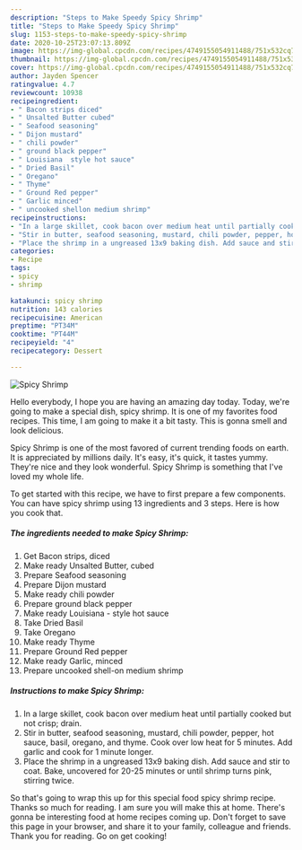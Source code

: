 ```yaml
---
description: "Steps to Make Speedy Spicy Shrimp"
title: "Steps to Make Speedy Spicy Shrimp"
slug: 1153-steps-to-make-speedy-spicy-shrimp
date: 2020-10-25T23:07:13.809Z
image: https://img-global.cpcdn.com/recipes/4749155054911488/751x532cq70/spicy-shrimp-recipe-main-photo.jpg
thumbnail: https://img-global.cpcdn.com/recipes/4749155054911488/751x532cq70/spicy-shrimp-recipe-main-photo.jpg
cover: https://img-global.cpcdn.com/recipes/4749155054911488/751x532cq70/spicy-shrimp-recipe-main-photo.jpg
author: Jayden Spencer
ratingvalue: 4.7
reviewcount: 10938
recipeingredient:
- " Bacon strips diced"
- " Unsalted Butter cubed"
- " Seafood seasoning"
- " Dijon mustard"
- " chili powder"
- " ground black pepper"
- " Louisiana  style hot sauce"
- " Dried Basil"
- " Oregano"
- " Thyme"
- " Ground Red pepper"
- " Garlic minced"
- " uncooked shellon medium shrimp"
recipeinstructions:
- "In a large skillet, cook bacon over medium heat until partially cooked but not crisp; drain."
- "Stir in butter, seafood seasoning, mustard, chili powder, pepper, hot sauce, basil, oregano, and thyme.  Cook over low heat for 5 minutes.  Add garlic and cook for 1 minute longer."
- "Place the shrimp in a ungreased 13x9 baking dish. Add sauce and stir to coat.  Bake, uncovered for 20-25 minutes or until shrimp turns pink, stirring twice."
categories:
- Recipe
tags:
- spicy
- shrimp

katakunci: spicy shrimp 
nutrition: 143 calories
recipecuisine: American
preptime: "PT34M"
cooktime: "PT44M"
recipeyield: "4"
recipecategory: Dessert

---
```



![Spicy Shrimp](https://img-global.cpcdn.com/recipes/4749155054911488/751x532cq70/spicy-shrimp-recipe-main-photo.jpg)

Hello everybody, I hope you are having an amazing day today. Today, we're going to make a special dish, spicy shrimp. It is one of my favorites food recipes. This time, I am going to make it a bit tasty. This is gonna smell and look delicious.



Spicy Shrimp is one of the most favored of current trending foods on earth. It is appreciated by millions daily. It's easy, it's quick, it tastes yummy. They're nice and they look wonderful. Spicy Shrimp is something that I've loved my whole life.


To get started with this recipe, we have to first prepare a few components. You can have spicy shrimp using 13 ingredients and 3 steps. Here is how you cook that.

<!--inarticleads1-->

##### The ingredients needed to make Spicy Shrimp:

1. Get  Bacon strips, diced
1. Make ready  Unsalted Butter, cubed
1. Prepare  Seafood seasoning
1. Prepare  Dijon mustard
1. Make ready  chili powder
1. Prepare  ground black pepper
1. Make ready  Louisiana - style hot sauce
1. Take  Dried Basil
1. Take  Oregano
1. Make ready  Thyme
1. Prepare  Ground Red pepper
1. Make ready  Garlic, minced
1. Prepare  uncooked shell-on medium shrimp




<!--inarticleads2-->

##### Instructions to make Spicy Shrimp:

1. In a large skillet, cook bacon over medium heat until partially cooked but not crisp; drain.
1. Stir in butter, seafood seasoning, mustard, chili powder, pepper, hot sauce, basil, oregano, and thyme.  Cook over low heat for 5 minutes.  Add garlic and cook for 1 minute longer.
1. Place the shrimp in a ungreased 13x9 baking dish. Add sauce and stir to coat.  Bake, uncovered for 20-25 minutes or until shrimp turns pink, stirring twice.




So that's going to wrap this up for this special food spicy shrimp recipe. Thanks so much for reading. I am sure you will make this at home. There's gonna be interesting food at home recipes coming up. Don't forget to save this page in your browser, and share it to your family, colleague and friends. Thank you for reading. Go on get cooking!
